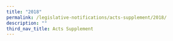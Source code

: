 ```yaml
---
title: "2018"
permalink: /legislative-notifications/acts-supplement/2018/
description: ""
third_nav_title: Acts Supplement
---
```

